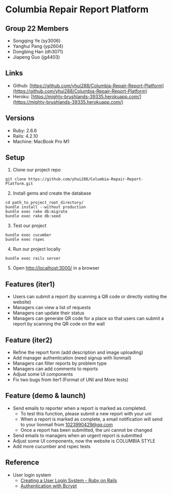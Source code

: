 # Columbia Repair Report Platform

## Group 22 Members
- Songqing Ye (sy3006)
- Yanghui Pang (yp2604)
- Dongbing Han (dh3071)
- Jiapeng Guo (jg4403)

## Links
- Github: [https://github.com/yhui288/Columbia-Repair-Report-Platform](https://github.com/yhui288/Columbia-Repair-Report-Platform)
- Heroku: [https://mighty-brushlands-39335.herokuapp.com/](https://mighty-brushlands-39335.herokuapp.com/)

## Versions
- Ruby: 2.6.6
- Rails: 4.2.10
- Machine: MacBook Pro M1

## Setup
1. Clone our project repo
```
git clone https://github.com/yhui288/Columbia-Repair-Report-Platform.git
```

2. Install gems and create the database
```
cd path_to_project_root_directory/
bundle install --without production
bundle exec rake db:migrate
bundle exec rake db:seed
```

3. Test our project
```
bundle exec cucumber
bundle exec rspec
```

4. Run our project locally
```
bundle exec rails server
```

5. Open [http://localhost:3000/](http://localhost:3000/) in a browser

## Features (iter1)
- Users can submit a report (by scanning a QR code or directly visiting the website)
- Managers can view a list of requests
- Managers can update their status
- Managers can generate QR code for a place so that users can submit a report by scanning the QR code on the wall

## Feature (iter2)
- Refine the report form (add description and image uploading)
- Add manager authentication (need signup with lionmail)
- Managers can filter reports by problem type
- Managers can add comments to reports
- Adjust some UI components
- Fix two bugs from iter1 (Format of UNI and More tests)

## Feature (demo & launch)
- Send emails to reporter when a report is marked as completed.
    * To test this function, please submit a new report with your uni
    * When a report is marked as complete, a email notification will send to your lionmail from 1023990429@qq.com
    * Once a report has been submitted, the uni cannot be changed
- Send emails to managers when an urgent report is submitted
- Adjust some UI components, now the website is COLUMBIA STYLE
- Add more cucumber and rspec tests

## Reference
- User login system
    - [Creating a User Login System - Ruby on Rails](https://dev.to/kjdowns/creating-a-user-login-system-ruby-on-rails-2kl2)
    - [Authentication with Bcrypt](https://www.ananunesdasilva.com/posts/authentication-with-bcrypt)
